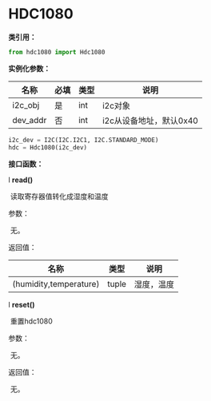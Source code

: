 # HDC1080

**类引用：**

```python
from hdc1080 import Hdc1080
```



**实例化参数：**

| 名称     | 必填 | 类型 | 说明                    |
| -------- | ---- | ---- | ----------------------- |
| i2c_obj  | 是   | int  | i2c对象                 |
| dev_addr | 否   | int  | i2c从设备地址，默认0x40 |

```python
i2c_dev = I2C(I2C.I2C1, I2C.STANDARD_MODE)
hdc = Hdc1080(i2c_dev)
```

**接口函数：**

l **read()**

​	读取寄存器值转化成湿度和温度

参数：

​    无。

返回值：

| 名称                   | 类型  | 说明       |
| ---------------------- | ----- | ---------- |
| (humidity,temperature) | tuple | 湿度，温度 |

l **reset()**

​	重置hdc1080

参数：

​    无。

返回值：

​	无。
